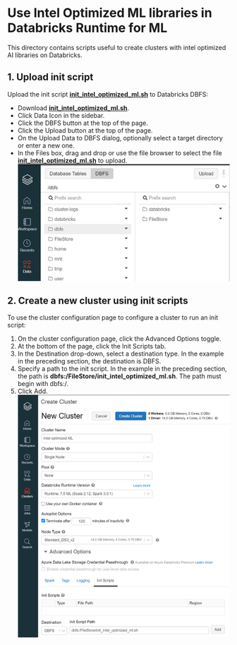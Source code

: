 # Use Intel Optimized ML libraries in Databricks Runtime for ML
This directory contains scripts useful to create clusters with intel optimized AI libraries on Databricks.

## 1. Upload init script 

Upload the init script **[init_intel_optimized_ml.sh](./init_intel_optimized_ml.sh)** to Databricks DBFS:
    
- Download **[init_intel_optimized_ml.sh](./init_intel_optimized_ml.sh)**.
- Click Data Icon in the sidebar.
- Click the DBFS button at the top of the page.
- Click the Upload button at the top of the page.
- On the Upload Data to DBFS dialog, optionally select a target directory or enter a new one.
- In the Files box, drag and drop or use the file browser to select the file **[init_intel_optimized_ml.sh](./init_intel_optimized_ml.sh)** to upload.
![OAP-INTRODUCTION](./imgs/upload_init_script.png)


## 2. Create a new cluster using init scripts
To use the cluster configuration page to configure a cluster to run an init script:

1. On the cluster configuration page, click the Advanced Options toggle.
2. At the bottom of the page, click the Init Scripts tab.
3. In the Destination drop-down, select a destination type. In the example in the preceding section, the destination is DBFS.
4. Specify a path to the init script. In the example in the preceding section, the path is **dbfs:/FileStore/init_intel_optimized_ml.sh**. The path must begin with dbfs:/.
5. Click Add.
![OAP-INTRODUCTION](./imgs/create_cluster.png)